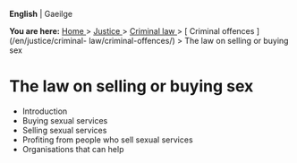 **English** |  Gaeilge 

**You are here:** [ Home ](/en/) > [ Justice ](/en/justice/) > [ Criminal law
](/en/justice/criminal-law/) > [ Criminal offences ](/en/justice/criminal-
law/criminal-offences/) > The law on selling or buying sex

#  The law on selling or buying sex

  * Introduction 
  * Buying sexual services 
  * Selling sexual services 
  * Profiting from people who sell sexual services 
  * Organisations that can help 
